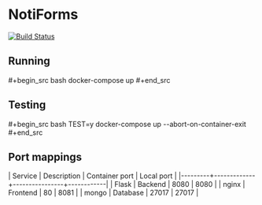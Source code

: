 # NotiForms
[![Build Status](https://travis-ci.com/AGH-IOIO/NotiForms.svg?branch=master)](https://travis-ci.com/AGH-IOIO/NotiForms)

## Running
  #+begin_src bash
  docker-compose up
  #+end_src

## Testing
   #+begin_src bash
   TEST=y docker-compose up --abort-on-container-exit
   #+end_src

## Port mappings
| Service | Description | Container port | Local port |
|---------+-------------+----------------+------------|
| Flask   | Backend     |           8080 |       8080 |
| nginx   | Frontend    |             80 |       8081 |
| mongo   | Database    |          27017 |      27017 |
